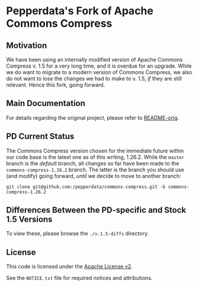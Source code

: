 <!---
 Licensed to the Apache Software Foundation (ASF) under one or more
 contributor license agreements.  See the NOTICE file distributed with
 this work for additional information regarding copyright ownership.
 The ASF licenses this file to You under the Apache License, Version 2.0
 (the "License"); you may not use this file except in compliance with
 the License.  You may obtain a copy of the License at

      http://www.apache.org/licenses/LICENSE-2.0

 Unless required by applicable law or agreed to in writing, software
 distributed under the License is distributed on an "AS IS" BASIS,
 WITHOUT WARRANTIES OR CONDITIONS OF ANY KIND, either express or implied.
 See the License for the specific language governing permissions and
 limitations under the License.
-->
Pepperdata's Fork of Apache Commons Compress
===================

Motivation
-------------

We have been using an internally modified version of Apache Commons Compress v. 1.5
for a very long time, and it is overdue for an upgrade.  While we do want to migrate to
a modern version of Commons Compress, we also do not want to lose the changes we had
to make to v. 1.5, _if_ they are still relevant.  Hence this fork, going forward.

Main Documentation
-------------

For details regarding the original project, please refer to [README-orig](./README-orig.md).

PD Current Status
--------------------------

The Commons Compress version chosen for the immediate future within our code base is the
latest one as of this writing, 1.26.2.  While the `master` branch is the _default_
branch, all changes so far have been made to the `commons-compress-1.26.2` branch.
The latter is the branch you should use (and modify) going forward, _until_ we decide to
move to another branch:

```shell
git clone git@github.com:/pepperdata/commons-compress.git -b commons-compress-1.26.2
```

Differences Between the PD-specific and Stock 1.5 Versions
--------

To view these, please browse the `./v.1.5-diffs` directory.

License
-------

This code is licensed under the [Apache License v2](https://www.apache.org/licenses/LICENSE-2.0).

See the `NOTICE.txt` file for required notices and attributions.
